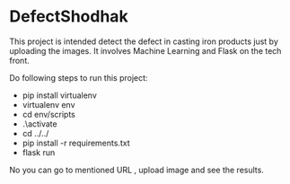 # DefectShodhak
This project is intended detect the defect in casting iron products just by uploading the images. It involves Machine Learning and Flask on the tech front.


Do following steps to run this project:


- pip install virtualenv
- virtualenv env
- cd env/scripts
- .\activate
- cd ../../
- pip install -r requirements.txt
- flask run

No you can go to mentioned URL , upload image and see the results.